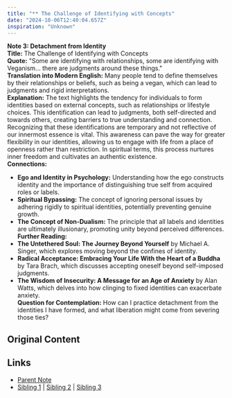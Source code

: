 ```yaml
---
title: "** The Challenge of Identifying with Concepts"
date: "2024-10-06T12:40:04.657Z"
inspiration: "Unknown"
---
```



**Note 3: Detachment from Identity**  
**Title:** The Challenge of Identifying with Concepts  
**Quote:** "Some are identifying with relationships, some are identifying with Veganism... there are judgments around these things."  
**Translation into Modern English:** Many people tend to define themselves by their relationships or beliefs, such as being a vegan, which can lead to judgments and rigid interpretations.  
**Explanation:** The text highlights the tendency for individuals to form identities based on external concepts, such as relationships or lifestyle choices. This identification can lead to judgments, both self-directed and towards others, creating barriers to true understanding and connection. Recognizing that these identifications are temporary and not reflective of our innermost essence is vital. This awareness can pave the way for greater flexibility in our identities, allowing us to engage with life from a place of openness rather than restriction. In spiritual terms, this process nurtures inner freedom and cultivates an authentic existence.  
**Connections:**  
- **Ego and Identity in Psychology:** Understanding how the ego constructs identity and the importance of distinguishing true self from acquired roles or labels.  
- **Spiritual Bypassing:** The concept of ignoring personal issues by adhering rigidly to spiritual identities, potentially preventing genuine growth.  
- **The Concept of Non-Dualism:** The principle that all labels and identities are ultimately illusionary, promoting unity beyond perceived differences.  
**Further Reading:**  
- **The Untethered Soul: The Journey Beyond Yourself** by Michael A. Singer, which explores moving beyond the confines of identity.  
- **Radical Acceptance: Embracing Your Life With the Heart of a Buddha** by Tara Brach, which discusses accepting oneself beyond self-imposed judgments.  
- **The Wisdom of Insecurity: A Message for an Age of Anxiety** by Alan Watts, which delves into how clinging to fixed identities can exacerbate anxiety.  
**Question for Contemplation:** How can I practice detachment from the identities I have formed, and what liberation might come from severing those ties?



## Original Content



## Links

- [Parent Note](/parent-note.md)
- [Sibling 1](/zettel1.md) | [Sibling 2](/zettel2.md) | [Sibling 3](/zettel3.md)
